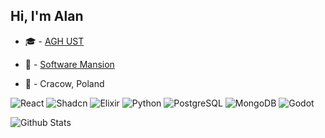 ## Hi, I'm Alan

- 🎓 - [AGH UST](https://www.agh.edu.pl/)

- 🏢 - [Software Mansion](https://swmansion.com/)

- 📌 - Cracow, Poland


![React](https://img.shields.io/badge/React-20232A?style=for-the-badge&logo=react&logoColor=61DAFB)
![Shadcn](https://img.shields.io/badge/shadcn%2Fui-000000?style=for-the-badge&logo=shadcnui&logoColor=white)
![Elixir](https://img.shields.io/badge/Elixir-4B275F?style=for-the-badge&logo=elixir&logoColor=white)
![Python](https://img.shields.io/badge/python-3670A0?style=for-the-badge&logo=python&logoColor=ffdd54)
![PostgreSQL](https://img.shields.io/badge/PostgreSQL-316192?style=for-the-badge&logo=postgresql&logoColor=white) 
![MongoDB](https://img.shields.io/badge/MongoDB-4EA94B?style=for-the-badge&logo=mongodb&logoColor=white)
![Godot](https://img.shields.io/badge/Godot-478CBF?style=for-the-badge&logo=GodotEngine&logoColor=white)

![Github Stats](https://github-readme-stats.vercel.app/api?username=GuzekAlan&show_icons=true)
